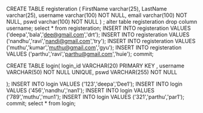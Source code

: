CREATE TABLE registeration (
  FirstName varchar(25),
  LastName varchar(25),
  username varchar(100) NOT NULL,
  email varchar(100) NOT NULL,
  pswd varchar(100) NOT NULL
) ;
alter table registeration drop column username;
select * from registeration;
INSERT INTO registeration VALUES ('deepa','bala','dee@gmail.com','drt');
INSERT INTO registeration VALUES ('nandhu','ravi','nandi@gmail.com','try');
INSERT INTO registeration VALUES ('muthu','kumar','muthu@gmail.com','gyu');
INSERT INTO registeration VALUES ('parthu','ravi','parthu@gmail.com','huie');
commit;

CREATE TABLE login(
    login_id VARCHAR(20) PRIMARY KEY ,
    username VARCHAR(50) NOT NULL UNIQUE,
    pswd VARCHAR(255) NOT NULL

);
INSERT INTO login VALUES ('123','deepa','Dee1');
INSERT INTO login VALUES ('456','nandhu','nan1');
INSERT INTO login VALUES ('789','muthu','mun1');
INSERT INTO login VALUES ('321','parthu','par1');
commit;
select * from login;
